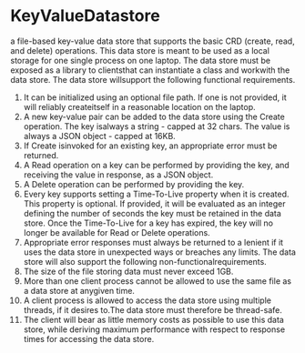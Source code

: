 # KeyValueDatastore

a file-based key-value data store that supports the basic CRD (create, read, and delete) operations.  This data store is meant to be used as a local storage for one single process on one laptop. The data store must be exposed as a library to clientsthat can instantiate a class and workwith the data store. 
The data store willsupport the following functional requirements. 
1. It can be initialized using an optional file path. If one is not provided, it will reliably createitself in a reasonable location on the laptop. 
2. A new key-value pair can be added to the data store using the Create operation. The key isalways a string - capped at 32 chars. The value is always a JSON object - capped at 16KB. 
3. If Create isinvoked for an existing key, an appropriate error must be returned. 
4. A Read operation on a key can be performed by providing the key, and receiving the value in response, as a JSON object. 
5. A Delete operation can be performed by providing the key. 
6. Every key supports setting a Time-To-Live property when it is created. This property is optional. If  provided, it will be evaluated as an integer defining the number of seconds the key must be  retained in the data store. Once the Time-To-Live for a key has expired, the key will no longer be available for Read or Delete operations. 
7. Appropriate error responses must always be returned to a lenient if it uses the data store in unexpected ways or breaches any limits. 
The data store will also support the following non-functionalrequirements. 
1. The size of the file storing data must never exceed 1GB. 
2. More than one client process cannot be allowed to use the same file as a data store at anygiven time. 
3. A client process is allowed to access the data store using multiple threads, if it desires to.The data store must therefore be thread-safe. 
4. The client will bear as little memory costs as possible to use this data store, while deriving maximum performance with respect to response times for accessing the data store. 
